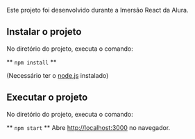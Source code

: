 Este projeto foi desenvolvido durante a Imersão React da Alura.

## Instalar o projeto

No diretório do projeto, executa o comando:

** `npm install` **

(Necessário ter o [node.js](https://nodejs.org/en/) instalado)

## Executar o projeto

No diretório do projeto, executa o comando:

** `npm start` **
Abre [http://localhost:3000](http://localhost:3000) no navegador.
